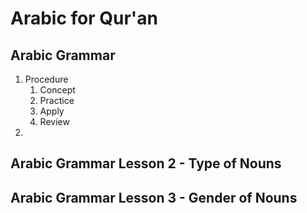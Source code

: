 # Arabic for Qur'an #
## Arabic Grammar ##
1. Procedure
	1. Concept
	2. Practice
	3. Apply
	4. Review
2. 

## Arabic Grammar Lesson 2 - Type of Nouns ##
## Arabic Grammar Lesson 3 - Gender of Nouns ##
